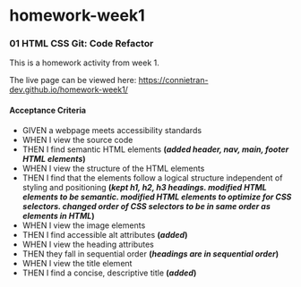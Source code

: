 # homework-week1

### 01 HTML CSS Git: Code Refactor

This is a homework activity from week 1. 

The live page can be viewed here: https://connietran-dev.github.io/homework-week1/


#### Acceptance Criteria


* GIVEN a webpage meets accessibility standards
* WHEN I view the source code
* THEN I find semantic HTML elements **(*added header, nav, main, footer HTML elements*)**
* WHEN I view the structure of the HTML elements
* THEN I find that the elements follow a logical structure independent of styling and positioning **(*kept h1, h2, h3 headings. modified HTML elements to be semantic. modified HTML elements to optimize for CSS selectors. changed order of CSS selectors to be in same order as elements in HTML*)**
* WHEN I view the image elements
* THEN I find accessible alt attributes **(*added*)**
* WHEN I view the heading attributes
* THEN they fall in sequential order **(*headings are in sequential order*)**
* WHEN I view the title element
* THEN I find a concise, descriptive title **(*added*)**

